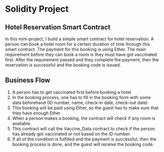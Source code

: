 Solidity Project
================

Hotel Reservation Smart Contract
--------------------------------

In this mini-project, I build a simple smart contract for hotel reservation.
A person can book a hotel room for a certain duration of time through this smart contract. 
The payment for this booking is using Ether.
The main requirement before they can book a room is they must have got vaccinated first. 
After the requirement passed and they complete the payment, then the reservation is successful and the booking code is issued.


Business Flow
-------------
1. A person has to get vaccinated first before booking a hotel
2. In the booking process, one has to fill in the booking form with some data beforehand (ID number, name, check-in date, check-out date)
3. This booking will be paid using Ether, so the guest has to make sure that they have enough Ether
4. When a person makes a booking, the contract will check if any room is available 
5. This contract will call the Vaccine_Data contract to check if the person has already got vaccinated or not based on the ID number.
6. If all of the condition is fulfilled and the payment is successful, then the booking process is done, and the guest will receive the booking code.

